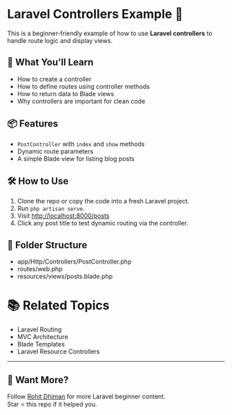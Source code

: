# Laravel Controllers Example 🚀

This is a beginner-friendly example of how to use **Laravel controllers** to handle route logic and display views.

## 🎯 What You'll Learn

- How to create a controller
- How to define routes using controller methods
- How to return data to Blade views
- Why controllers are important for clean code

## 📦 Features

- `PostController` with `index` and `show` methods
- Dynamic route parameters
- A simple Blade view for listing blog posts

## 🛠️ How to Use

1. Clone the repo or copy the code into a fresh Laravel project.
2. Run `php artisan serve`.
3. Visit [http://localhost:8000/posts](http://localhost:8000/posts)
4. Click any post title to test dynamic routing via the controller.

## 📂 Folder Structure

- app/Http/Controllers/PostController.php
- routes/web.php
- resources/views/posts.blade.php

# 📚 Related Topics

- Laravel Routing
- MVC Architecture
- Blade Templates
- Laravel Resource Controllers

---

## 💬 Want More?

Follow [Rohit Dhiman](https://linktr.ee/rohitdhiman91) for more Laravel beginner content.  
Star ⭐ this repo if it helped you.